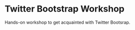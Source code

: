 Twitter Bootstrap Workshop
==========================

Hands-on workshop to get acquainted with Twitter Bootsrap.